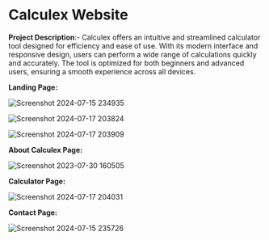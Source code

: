 # Calculex Website

**Project Description**:- Calculex offers an intuitive and streamlined calculator tool designed for efficiency and ease of use. With its modern interface and responsive design, users can perform a wide range of calculations quickly and accurately. The tool is optimized for both beginners and advanced users, ensuring a smooth experience across all devices. 



**Landing Page:**


![Screenshot 2024-07-15 234935](https://github.com/user-attachments/assets/e8bcdf14-f025-410c-9a97-54cdc5ba56c1)



![Screenshot 2024-07-17 203824](https://github.com/user-attachments/assets/81547a28-ab65-4d3d-8f9d-6215c55b8aba)




![Screenshot 2024-07-17 203909](https://github.com/user-attachments/assets/13395d4f-cd7c-43a4-800c-df81d4c18930)



**About Calculex Page:**

![Screenshot 2023-07-30 160505](https://github.com/user-attachments/assets/7e257ed5-c2e6-4c28-9225-1b57554e5e10)


**Calculator Page:**



![Screenshot 2024-07-17 204031](https://github.com/user-attachments/assets/0212e478-ce70-4bc9-9b3f-191157d50064)



**Contact Page:**


![Screenshot 2024-07-15 235726](https://github.com/user-attachments/assets/98b7852f-58c5-460b-ad10-39965c58a5da)


